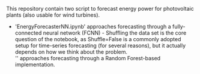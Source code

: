 This repository contain two script to forecast energy power for photovoltaic plants (also usable for wind turbines). 

- 'EnergyForecasterNN.ipynb' approaches forecasting through a fully-connected neural network (FCNN) - Shuffling the data set is the core question of the notebook, 
as Shuffle=False is a commonly adopted setup for time-series forecasting (for several reasons), but it actually depends on how we think about the problem.    
'' approaches forecasting through a Random Forest-based implementation. 
